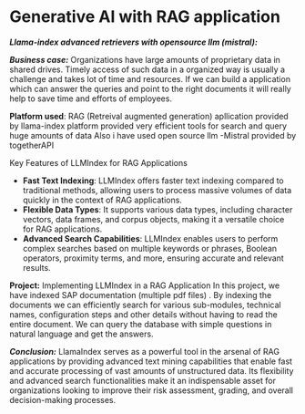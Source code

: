 
# Generative AI with RAG application
***Llama-index advanced retrievers with opensource llm (mistral):***

***Business case:***  Organizations have large amounts of proprietary data in shared drives. Timely access of such data in a organized way is usually a challenge
and takes lot of time and resources.  If we can build a application which can answer the queries and point to the right documents it will really help to save time and efforts
of employees.

**Platform used**: RAG (Retreival augmented generation) apllication provided by llama-index platform provided very efficient tools for search and query huge amounts of data
               Also i have used open source llm -Mistral provided by togetherAPI


Key Features of LLMIndex for RAG Applications

* **Fast Text Indexing**: LLMIndex offers faster text indexing compared to traditional methods, allowing users to process 
massive volumes of data quickly in the context of RAG applications.
* **Flexible Data Types**: It supports various data types, including character vectors, data frames, and corpus objects, 
making it a versatile choice for RAG applications.
* **Advanced Search Capabilities**: LLMIndex enables users to perform complex searches based on multiple keywords or 
phrases, Boolean operators, proximity terms, and more, ensuring accurate and relevant results.

**Project:** Implementing LLMIndex in a RAG Application
In this project, we have indexed SAP documentation (multiple pdf files) . By indexing the documents we can efficiently search for various sub-modules, technical names,
configuration steps and other details without having to read the entire document. We can query the database with simple questions in natural language and get the answers.

***Conclusion:***
LlamaIndex serves as a powerful tool in the arsenal of RAG applications by providing advanced text mining 
capabilities that enable fast and accurate processing of vast amounts of unstructured data. Its flexibility and advanced 
search functionalities make it an indispensable asset for organizations looking to improve their risk assessment, grading,
and overall decision-making processes.
